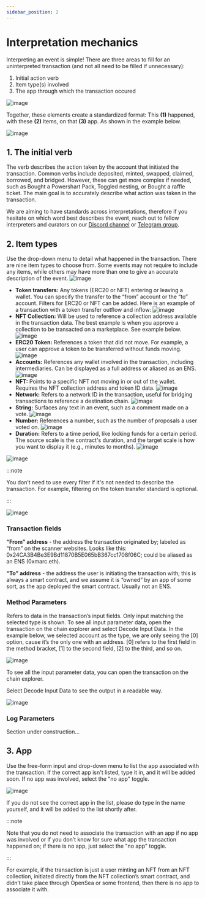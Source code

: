 ```yaml
---
sidebar_position: 2
---
```


# Interpretation mechanics
Interpreting an event is simple! There are three areas to fill for an uninterpreted transaction (and not all need to be filled if unnecessary):

1. Initial action verb
2. Item type(s) involved
3. The app through which the transaction occured

![image](/img/assets/mechanics1.png)

Together, these elements create a standardized format: This **(1)** happened, with these **(2)** items, on that **(3)** app. As shown in the example below. 

![image](/img/assets/mechanics2.png)

## 1. The initial verb​

The verb describes the action taken by the account that initiated the transaction. Common verbs include deposited, minted, swapped, claimed, borrowed, and bridged. However, these can get more complex if needed, such as Bought a Powershart Pack, Toggled nesting, or Bought a raffle ticket. The main goal is to accurately describe what action was taken in the transaction.

We are aiming to have standards across interpretations, therefore if you hesitate on which word best describes the event, reach out to fellow interpreters and curators on our [Discord channel](https://zapper.xyz/discord) or [Telegram group](https://t.me/+mAVxPRsA7bE3ZDkx). 

## 2. Item types

Use the drop-down menu to detail what happened in the transaction. There are nine item types to choose from. Some events may not require to include any items, while others may have more than one to give an accurate description of the event. 
![image](/img/assets/mechanics3.png)
- **Token transfers:** Any tokens (ERC20 or NFT) entering or leaving a wallet. You can specify the transfer to the “from” account or the “to” account. Filters for ERC20 or NFT can be added. Here is an example of a transaction with a token transfer outflow and inflow:
![image](/img/assets/Swap.png)
- **NFT Collection:** Will be used to reference a collection address available in the transaction data. The best example is when you approve a collection to be transacted on a marketplace. See example below. 
![image](/img/assets/ApproveNFT.png) 
- **ERC20 Token:** References a token that did not move. For example, a user can approve a token to be transferred without funds moving.
![image](/img/assets/ApproveToken.png)
- **Accounts:** References any wallet involved in the transaction, including intermediaries. Can be displayed as a full address or aliased as an ENS.
![image](/img/assets/SendToken.png)
- **NFT:** Points to a specific NFT not moving in or out of the wallet. Requires the NFT collection address and token ID data.
![image](/img/assets/SingleNFT.png)
- **Network:** Refers to a network ID in the transaction, useful for bridging transactions to reference a destination chain.
![image](/img/assets/Network.png)
- **String:** Surfaces any text in an event, such as a comment made on a vote.
![image](/img/assets/String.png)
- **Number:** References a number, such as the number of proposals a user voted on.
![image](/img/assets/Number.png)
- **Duration:** Refers to a time period, like locking funds for a certain period. The source scale is the contract's duration, and the target scale is how you want to display it (e.g., minutes to months).
![image](/img/assets/Duration.png)

![image](/img/assets/mechanics13.png)

:::note 

You don’t need to use every filter if it's not needed to describe the transaction. For example, filtering on the token transfer standard is optional.

:::

![image](/img/assets/mechanics14.png)

### Transaction fields
**“From” address** - the address the transaction originated by; labeled as “from” on the scanner websites. Looks like this: 0x24CA3B4Be3E9Bd11870B5E065bB367cc1708f06C; could be aliased as an ENS (0xmarc.eth). 

**“To” address** - the address the user is initiating the transaction with; this is always a smart contract, and we assume it is “owned” by an app of some sort, as the app deployed the smart contract. Usually not an ENS.

### Method Parameters

Refers to data in the transaction’s input fields. Only input matching the selected type is shown. To see all input parameter data, open the transaction on the chain explorer and select Decode Input Data.
In the example below, we selected account as the type, we are only seeing the [0] option, cause it’s the only one with an address. [0] refers to the first field in the method bracket, [1] to the second field, [2] to the third, and so on.

![image](/img/assets/mechanics15.png)

To see all the input parameter data, you can open the transaction on the chain explorer. 

Select Decode Input Data to see the output in a readable way.

![image](/img/assets/mechanics16.png)

### Log Parameters

Section under construction... 

## 3. App

Use the free-form input and drop-down menu to list the app associated with the transaction. If the correct app isn't listed, type it in, and it will be added soon. If no app was involved, select the "no app" toggle.

![image](/img/assets/mechanics17.png)

If you do not see the correct app in the list, please do type in the name yourself, and it will be added to the list shortly after.

:::note 

Note that you do not need to associate the transaction with an app if no app was involved or if you don’t know for sure what app the transaction happened on; if there is no app, just select the "no app" toggle. 

:::

For example, if the transaction is just a user minting an NFT from an NFT collection, initiated directly from the NFT collection’s smart contract, and didn’t take place through OpenSea or some frontend, then there is no app to associate it with.
